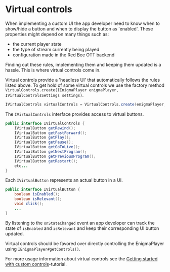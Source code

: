 # Virtual controls

When implementing a custom UI the app developer need to know when to show/hide a button and when to display the button as 'enabled'.
These properties might depend on many things such as:
* the current player state
* the type of stream currently being played
* configuration made in the Red Bee OTT backend

Finding out these rules, implementing them and keeping them updated is a hassle. This is where virtual controls come in.

Virtual controls provide a 'headless UI' that automatically follows the rules listed above. To get hold of some virtual controls we use the factory method `VirtualControls.create(IEnigmaPlayer enigmaPlayer, IVirtualControlsSettings settings)`.
```java
IVirtualControls virtualControls = VirtualControls.create(enigmaPlayer, new VirtualControlsSettings());
```

The `IVirtualControls` interface provides access to virtual buttons.
```java
public interface IVirtualControls {
    IVirtualButton getRewind();
    IVirtualButton getFastForward();
    IVirtualButton getPlay();
    IVirtualButton getPause();
    IVirtualButton getGoToLive();
    IVirtualButton getNextProgram();
    IVirtualButton getPreviousProgram();
    IVirtualButton getRestart();
    etc...
}
```

Each `IVirtualButton` represents an actual button in a UI.

```java
public interface IVirtualButton {
    boolean isEnabled();
    boolean isRelevant();
    void click();
    ...
}
```

By listening to the `onStateChanged` event an app developer can track the state of `isEnabled` and `isRelevant` and keep their corresponding UI button updated.

Virtual controls should be favored over directly controlling the EnigmaPlayer using `IEnigmaPlayer#getControls()`.

For more usage information about virtual controls see the [Getting started with custom controls](custom_ui_getting_started.md)-tutorial.